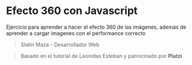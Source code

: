 # Efecto 360 con Javascript

Ejercicio para aprender a hacer el efecto 360 de las imágenes, además de aprender a cargar imagenes con el performance correcto

> Stalin Maza - Desarrollador Web

> Basado en el tutorial de Leonidas Esteban y patrocinado por **Platzi**